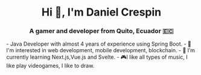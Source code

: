 <h1 align="center">Hi 👋, I'm Daniel Crespin</h1>
<h3 align="center">A gamer and developer from Quito, Ecuador 🇪🇨 </h3>
- Java Developer with almost 4 years of experience using Spring Boot.
- 👀 I'm interested in web development, mobile development, blockchain.
- 🧠 I’m currently learning Next.js,Vue.js and Svelte.
- 🎮I like all types of music, I like play videogames, I like to draw. 


<!---
DanielCV1903/DanielCV1903 is a ✨ special ✨ repository because its `README.md` (this file) appears on your GitHub profile.
You can click the Preview link to take a look at your changes.
--->
